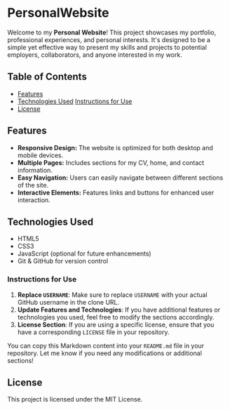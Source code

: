 # PersonalWebsite

Welcome to my **Personal Website**! This project showcases my portfolio, professional experiences, and personal interests. It's designed to be a simple yet effective way to present my skills and projects to potential employers, collaborators, and anyone interested in my work.

## Table of Contents

- [Features](#features)
- [Technologies Used](#technologies-used)
  [Instructions for Use](#instructions-for-use)
- [License](#license)

## Features

- **Responsive Design:** The website is optimized for both desktop and mobile devices.
- **Multiple Pages:** Includes sections for my CV, home, and contact information.
- **Easy Navigation:** Users can easily navigate between different sections of the site.
- **Interactive Elements:** Features links and buttons for enhanced user interaction.

## Technologies Used

- HTML5
- CSS3
- JavaScript (optional for future enhancements)
- Git & GitHub for version control


### Instructions for Use

1. **Replace `USERNAME`**: Make sure to replace `USERNAME` with your actual GitHub username in the clone URL.
2. **Update Features and Technologies**: If you have additional features or technologies you used, feel free to modify the sections accordingly.
3. **License Section**: If you are using a specific license, ensure that you have a corresponding `LICENSE` file in your repository.

You can copy this Markdown content into your `README.md` file in your repository. Let me know if you need any modifications or additional sections!
## License

This project is licensed under the MIT License. 






